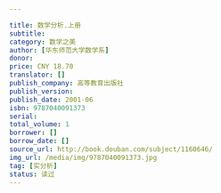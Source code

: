```yaml
---

title: 数学分析.上册
subtitle: 
category: 数学之美
author: [华东师范大学数学系]
donor: 
price: CNY 18.70
translator: []
publish_company: 高等教育出版社
publish_version: 
publish_date: 2001-06
isbn: 9787040091373
serial: 
total_volume: 1
borrower: []
borrow_date: []
source_url: http://book.douban.com/subject/1160646/
img_url: /media/img/9787040091373.jpg
tag: [实分析]
status: 读过
---
```

